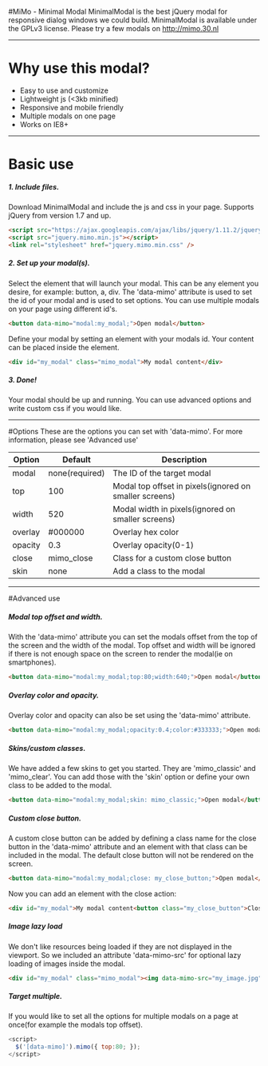 #MiMo - Minimal Modal
MinimalModal is the best jQuery modal for responsive dialog windows we could build. MinimalModal is available under the GPLv3 license. Please try a few modals on http://mimo.30.nl

***
# Why use this modal?
- Easy to use and customize
- Lightweight js (<3kb minified)
- Responsive and mobile friendly
- Multiple modals on one page
- Works on IE8+
***
# Basic use
##### 1. Include files.
Download MinimalModal and include the js and css in your page. Supports jQuery from version 1.7 and up.
```html
<script src="https://ajax.googleapis.com/ajax/libs/jquery/1.11.2/jquery.min.js"></script>
<script src="jquery.mimo.min.js"></script>
<link rel="stylesheet" href="jquery.mimo.min.css" />
```
##### 2. Set up your modal(s).
Select the element that will launch your modal. This can be any element you desire, for example: button, a, div. The 'data-mimo' attribute is used to set the id of your modal and is used to set options. You can use multiple modals on your page using different id's.
```html
<button data-mimo="modal:my_modal;">Open modal</button>
```
Define your modal by setting an element with your modals id. Your content can be placed inside the element. 
```html
<div id="my_modal" class="mimo_modal">My modal content</div>
```
##### 3. Done!
Your modal should be up and running. You can use advanced options and write custom css if you would like.
***
#Options
These are the options you can set with 'data-mimo'. For more information, please see 'Advanced use'

Option|Default|Description
---|---|---
modal|none(required)|The ID of the target modal
top|100|Modal top offset in pixels(ignored on smaller screens)
width|520|Modal width in pixels(ignored on smaller screens)
overlay|#000000|Overlay hex color
opacity|0.3|Overlay opacity(0-1)
close|mimo_close|Class for a custom close button
skin|none|Add a class to the modal
***
#Advanced use
##### Modal top offset and width.
With the 'data-mimo' attribute you can set the modals offset from the top of the screen and the width of the modal. Top offset and width will be ignored if there is not enough space on the screen to render the modal(ie on smartphones).
```html
<button data-mimo="modal:my_modal;top:80;width:640;">Open modal</button>
```
##### Overlay color and opacity.
Overlay color and opacity can also be set using the 'data-mimo' attribute.
```html
<button data-mimo="modal:my_modal;opacity:0.4;color:#333333;">Open modal</button>
```
##### Skins/custom classes.
We have added a few skins to get you started. They are 'mimo_classic' and 'mimo_clear'. You can add those with the 'skin' option or define your own class to be added to the modal. 
```html
<button data-mimo="modal:my_modal;skin: mimo_classic;">Open modal</button>
```
##### Custom close button.
A custom close button can be added by defining a class name for the close button in the 'data-mimo' attribute and an element with that class can be included in the modal. The default close button will not be rendered on the screen.
```html
<button data-mimo="modal:my_modal;close: my_close_button;">Open modal</button>
```
Now you can add an element with the close action:
```html
<div id="my_modal">My modal content<button class="my_close_button">Close</button></div>
```
##### Image lazy load
We don't like resources being loaded if they are not displayed in the viewport. So we included an attribute 'data-mimo-src' for optional lazy loading of images inside the modal.
```html
<div id="my_modal" class="mimo_modal"><img data-mimo-src="my_image.jpg" alt=""/></div>
```
#####  Target multiple.
If you would like to set all the options for multiple modals on a page at once(for example the modals top offset).
```javascript
<script>
  $('[data-mimo]').mimo({ top:80; });
</script>
```
